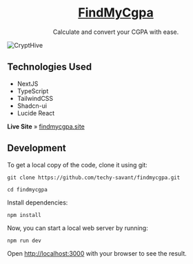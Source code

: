 <h1 align="center">
  <a href="https://github.com/techy-savant/CryptHive">
    FindMyCgpa
  </a>
</h1>



<p align="center">
  Calculate and convert your CGPA with ease.
</p>

![CryptHive](https://github.com/user-attachments/assets/92bd7799-46e4-44bf-9492-ac7f76ced7a9)

## Technologies Used

- NextJS
- TypeScript
- TailwindCSS
- Shadcn-ui
- Lucide React

 **Live Site** » [findmycgpa.site](https://findmycgpa.site)

## Development

To get a local copy of the code, clone it using git:

```
git clone https://github.com/techy-savant/findmycgpa.git

cd findmycgpa
```

Install dependencies:

```
npm install
```

Now, you can start a local web server by running:

```
npm run dev
```

Open [http://localhost:3000](http://localhost:3000) with your browser to see the result.


